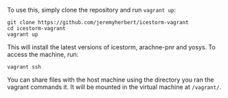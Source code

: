 To use this, simply clone the repository and run `vagrant up`:

```
git clone https://github.com/jeremyherbert/icestorm-vagrant
cd icestorm-vagrant
vagrant up
```

This will install the latest versions of icestorm, arachne-pnr and yosys. To access the machine, run:

`vagrant ssh`

You can share files with the host machine using the directory you ran the vagrant commands it. It will be mounted in the virtual machine at `/vagrant/`.
